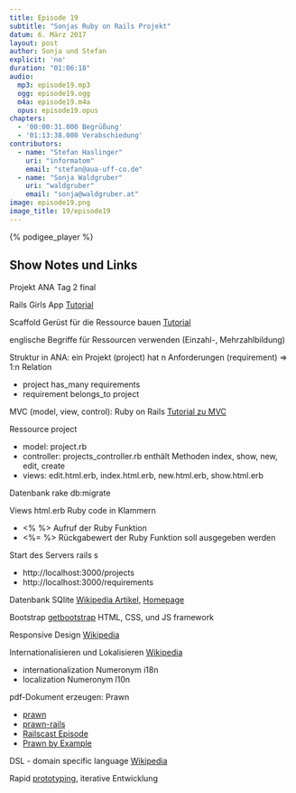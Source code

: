 ```yaml
---
title: Episode 19
subtitle: "Sonjas Ruby on Rails Projekt"
datum: 6. März 2017
layout: post
author: Sonja und Stefan
explicit: 'no'
duration: "01:06:18"
audio:
  mp3: episode19.mp3
  ogg: episode19.ogg
  m4a: episode19.m4a
  opus: episode19.opus
chapters:
  - '00:00:31.000 Begrüßung'
  - '01:13:38.000 Verabschiedung'
contributors:
  - name: "Stefan Haslinger"
    uri: "informatom"
    email: "stefan@aua-uff-co.de"
  - name: "Sonja Waldgruber"
    uri: "waldgruber"
    email: "sonja@waldgruber.at"
image: episode19.png
image_title: 19/episode19
---
```


{% podigee_player %}

## Show Notes und Links

Projekt ANA Tag 2 final

Rails Girls App [Tutorial](http://railsgirlshh.github.io/app)

Scaffold Gerüst für die Ressource bauen [Tutorial](https://www.tutorialspoint.com/ruby-on-rails/rails-scaffolding.htm)

englische Begriffe für Ressourcen verwenden (Einzahl-, Mehrzahlbildung)

Struktur in ANA: ein Projekt (project) hat n Anforderungen (requirement) => 1:n Relation
* project has_many requirements
* requirement belongs_to project

MVC (model, view, control): Ruby on Rails [Tutorial zu MVC](https://www.youtube.com/watch?v=3mQjtk2YDkM)

Ressource project
* model: project.rb
* controller: projects_controller.rb enthält Methoden index, show, new, edit, create
* views: edit.html.erb, index.html.erb, new.html.erb, show.html.erb

Datenbank rake db:migrate

Views html.erb Ruby code in Klammern
* <% %> Aufruf der Ruby Funktion
* <%= %> Rückgabewert der Ruby Funktion soll ausgegeben werden

Start des Servers rails s 
* http://localhost:3000/projects
* http://localhost:3000/requirements

Datenbank SQlite [Wikipedia Artikel](https://de.wikipedia.org/wiki/SQLite), [Homepage](https://www.sqlite.org/)

Bootstrap [getbootstrap](http://getbootstrap.com/) HTML, CSS, und JS framework

Responsive Design [Wikipedia](https://de.wikipedia.org/wiki/Responsive_Webdesign)

Internationalisieren und Lokalisieren [Wikipedia](https://en.wikipedia.org/wiki/Internationalization_and_localization) 
* internationalization Numeronym i18n
* localization Numeronym l10n 

pdf-Dokument erzeugen: Prawn
* [prawn](https://github.com/prawnpdf/prawn/wiki)
* [prawn-rails](https://github.com/cortiz/prawn-rails)
* [Railscast Episode](http://railscasts.com/episodes/153-pdfs-with-prawn)
* [Prawn by Example](http://prawnpdf.org/manual.pdf)

DSL - domain specific language [Wikipedia](https://de.wikipedia.org/wiki/Dom%C3%A4nenspezifische_Sprache)

Rapid [prototyping](https://de.wikipedia.org/wiki/Prototyping_(Softwareentwicklung)), iterative Entwicklung














